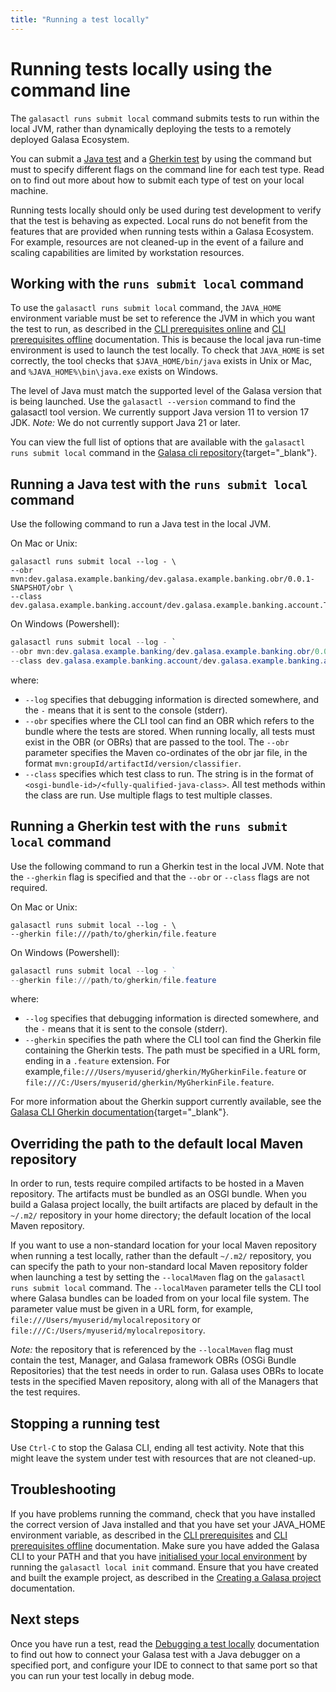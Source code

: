 ```yaml
---
title: "Running a test locally"
---
```


# Running tests locally using the command line

The `galasactl runs submit local` command submits tests to run within the local JVM, rather than dynamically deploying the tests to a remotely deployed Galasa Ecosystem. 

You can submit a [Java test](#working-with-the-runs-submit-local-command) and a [Gherkin test](#running-a-gherkin-test-with-the-runs-submit-local-command) by using the command but must to specify different flags on the command line for each test type. Read on to find out more about how to submit each type of test on your local machine.

Running tests locally should only be used during test development to verify that the test is behaving as expected. 
Local runs do not benefit from the features that are provided when running tests within a Galasa Ecosystem. For example, resources are not cleaned-up in the event of a failure and scaling capabilities are limited by workstation resources. 


## Working with the `runs submit local` command

To use the `galasactl runs submit local` command, the `JAVA_HOME` environment variable must be set to reference the JVM in which you want the test to run, as described in the [CLI prerequisites online](./cli-prereqs.md) and [CLI prerequisites offline](./zipped-prerequisites.md) documentation. This is because the local java run-time environment is used to launch the test locally. To check that `JAVA_HOME` is set correctly, the tool checks that `$JAVA_HOME/bin/java` exists in Unix or Mac, and `%JAVA_HOME%\bin\java.exe` exists on Windows.

The level of Java must match the supported level of the Galasa version that is being launched. Use the `galasactl --version` command to find the galasactl tool version. We currently support Java version 11 to version 17 JDK. _Note:_ We do not currently support Java 21 or later.

You can view the full list of options that are available with the `galasactl runs submit local` command in the 
[Galasa cli repository](https://github.com/galasa-dev/cli/blob/main/docs/generated/galasactl_runs_submit_local.md){target="_blank"}.

## Running a Java test with the `runs submit local` command

Use the following command to run a Java test in the local JVM.

On Mac or Unix:

```shell
galasactl runs submit local --log - \
--obr mvn:dev.galasa.example.banking/dev.galasa.example.banking.obr/0.0.1-SNAPSHOT/obr \
--class dev.galasa.example.banking.account/dev.galasa.example.banking.account.TestAccount
```

On Windows (Powershell):

```powershell
galasactl runs submit local --log - `
--obr mvn:dev.galasa.example.banking/dev.galasa.example.banking.obr/0.0.1-SNAPSHOT/obr `
--class dev.galasa.example.banking.account/dev.galasa.example.banking.account.TestAccount
```

where:

- `--log` specifies that debugging information is directed somewhere, and the `-` means that it is sent to the console (stderr).
- `--obr` specifies where the  CLI tool can find an OBR which refers to the bundle where the tests are stored. When running locally, all tests must exist in the OBR (or OBRs) that are passed to the tool. The `--obr` parameter specifies the Maven co-ordinates of the obr jar file, in the format `mvn:groupId/artifactId/version/classifier`.
- `--class` specifies which test class to run. The string is in the format of `<osgi-bundle-id>/<fully-qualified-java-class>`. All test methods within the class are run. Use multiple flags to test multiple classes.


## Running a Gherkin test with the `runs submit local` command

Use the following command to run a Gherkin test in the local JVM. Note that the `--gherkin` flag is specified and that the `--obr` or `--class` flags are not required. 

On Mac or Unix:

```shell
galasactl runs submit local --log - \
--gherkin file:///path/to/gherkin/file.feature
```


On Windows (Powershell):

```powershell
galasactl runs submit local --log - `   
--gherkin file:///path/to/gherkin/file.feature
```

where:

- `--log` specifies that debugging information is directed somewhere, and the `-` means that it is sent to the console (stderr).
- `--gherkin` specifies the path where the  CLI tool can find the Gherkin file containing the Gherkin tests. The path must be specified in a URL form, ending in a `.feature` extension. For example,`file:///Users/myuserid/gherkin/MyGherkinFile.feature` or `file:///C:/Users/myuserid/gherkin/MyGherkinFile.feature`.

For more information about the Gherkin support currently available, see the [Galasa CLI Gherkin documentation](https://github.com/galasa-dev/cli/blob/main/gherkin-docs.md){target="_blank"}.


## Overriding the path to the default local Maven repository

In order to run, tests require compiled artifacts to be hosted in a Maven repository. The artifacts must be bundled as an OSGI bundle. When you build a Galasa project locally, the built artifacts are placed by default in the `~/.m2/` repository in your home directory; the default location of the local Maven repository.  

If you want to use a non-standard location for your local Maven repository when running a test locally, rather than the default `~/.m2/` repository, you can specify the path to your non-standard local Maven repository folder when launching a test by setting the  `--localMaven` flag on the `galasactl runs submit local` command. The `--localMaven` parameter tells the CLI tool where Galasa bundles can be loaded from on your local file system. The parameter value must be given in a URL form, for example, `file:///Users/myuserid/mylocalrepository` or `file:///C:/Users/myuserid/mylocalrepository`.

*Note:* the repository that is referenced by the `--localMaven` flag must contain the test, Manager, and Galasa framework OBRs (OSGi Bundle Repositories) that the test needs in order to run. Galasa uses OBRs to locate tests in the specified Maven repository, along with all of the Managers that the test requires.


## Stopping a running test

Use `Ctrl-C` to stop the Galasa CLI, ending all test activity. Note that this might leave the system under test with resources that are not cleaned-up.


## Troubleshooting

If you have problems running the command, check that you have installed the correct version of Java installed and that you have set your JAVA_HOME environment variable, as described in the [CLI prerequisites](./cli-prereqs.md) and [CLI prerequisites offline](./zipped-prerequisites.md) documentation. Make sure you have added the Galasa CLI to your PATH and that you have [initialised your local environment](./initialising-home-folder.md) by running the `galasactl local init` command. Ensure that you have created and built the example project, as described in the [Creating a Galasa project](./setting-up-galasa-project.md) documentation. 


## Next steps

Once you have run a test, read the [Debugging a test locally](./runs-local-debug.md) documentation to find out how to connect your Galasa test with a Java debugger on a specified port, and configure your IDE to connect to that same port so that you can run your test locally in debug mode. 

